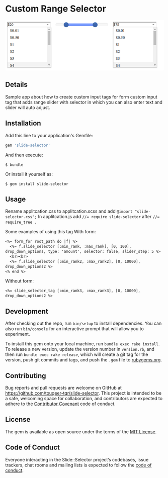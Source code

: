# Custom Range Selector

[![N|Solid](https://raw.githubusercontent.com/Touqeer-tqr/slide-selector/master/vendor/assets/images/range-selector.png)]()

## Details
Sample app about how to create custom input tags for form
custom input tag that adds range slider with selector in which you can also enter text and slider will auto adjust.

## Installation

Add this line to your application's Gemfile:

```ruby
gem 'slide-selector'
```

And then execute:

    $ bundle

Or install it yourself as:

    $ gem install slide-selector

## Usage

Rename applitcation.css to applitcation.scss and add `@import "slide-selector.css";`
In applitcation.js add `//= require slide-selector` after `//= require_tree .`

Some examples of using this tag
With form:
```
<%= form_for root_path do |f| %>
  <%= f.slide_selector [:min_rank, :max_rank], [0, 100], drop_down_options, type: 'amount', selector: false, slider_step: 5 %>
  <br><br>
  <%= f.slide_selector [:min_rank2, :max_rank2], [0, 10000], drop_down_options2 %>
<% end %>
```
Without form:
```
<%= slide_selector_tag [:min_rank3, :max_rank3], [0, 10000], drop_down_options2 %>
```

## Development

After checking out the repo, run `bin/setup` to install dependencies. You can also run `bin/console` for an interactive prompt that will allow you to experiment.

To install this gem onto your local machine, run `bundle exec rake install`. To release a new version, update the version number in `version.rb`, and then run `bundle exec rake release`, which will create a git tag for the version, push git commits and tags, and push the `.gem` file to [rubygems.org](https://rubygems.org).

## Contributing

Bug reports and pull requests are welcome on GitHub at https://github.com/touqeer-tqr/slide-selector. This project is intended to be a safe, welcoming space for collaboration, and contributors are expected to adhere to the [Contributor Covenant](http://contributor-covenant.org) code of conduct.

## License

The gem is available as open source under the terms of the [MIT License](https://opensource.org/licenses/MIT).

## Code of Conduct

Everyone interacting in the Slide::Selector project’s codebases, issue trackers, chat rooms and mailing lists is expected to follow the [code of conduct](https://github.com/touqeer-tqr/slide-selector/blob/master/CODE_OF_CONDUCT.md).
